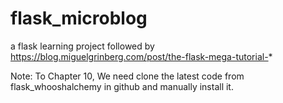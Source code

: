 # flask_microblog
a flask learning project followed by https://blog.miguelgrinberg.com/post/the-flask-mega-tutorial-*

Note:
To Chapter 10, We need clone the latest code from flask_whooshalchemy in github
and manually install it.
